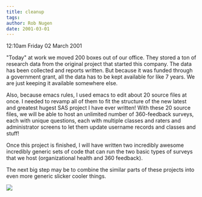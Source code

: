 ```yaml
---
title: cleanup
tags: 
author: Rob Nugen
date: 2001-03-01
---
```


<p class=date>12:10am Friday 02 March 2001</p>

<p>"Today" at work we moved 200 boxes out of our
office.  They stored a ton of research data from the
original project that started this company.  The data
has been collected and reports written.  But because
it was funded through a government grant, all the data
has to be kept available for like 7 years.  We are
just keeping it available somewhere else.</p>

<p>Also, because emacs rules, I used emacs to edit
about 20 source files at once.  I needed to revamp all
of them to fit the structure of the new latest and
greatest hugest SAS project I have ever written!  With
these 20 source files, we will be able to host an
unlimited number of 360-feedback surveys, each with
unique questions, each with multiple classes and
raters and administrator screens to let them update
username records and classes and stuff!</p>

<p>Once this project is finished, I will have written
two incredibly awesome incredibly generic sets of code
that can run the two basic types of surveys that we
host (organizational health and 360 feedback).</p>

<p>The next big step may be to combine the similar
parts of these projects into even more generic slicker
cooler things.</p>

<p><img src="/images/rob/wL-ROB.gif"/></p>
